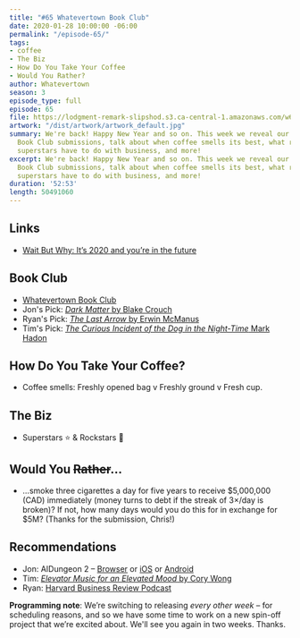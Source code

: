 ```yaml
---
title: "#65 Whatevertown Book Club"
date: 2020-01-28 10:00:00 -06:00
permalink: "/episode-65/"
tags:
- coffee
- The Biz
- How Do You Take Your Coffee
- Would You Rather?
author: Whatevertown
season: 3
episode_type: full
episode: 65
file: https://lodgment-remark-slipshod.s3.ca-central-1.amazonaws.com/w65.mp3
artwork: "/dist/artwork/artwork_default.jpg"
summary: We're back! Happy New Year and so on. This week we reveal our Whatevertown
  Book Club submissions, talk about when coffee smells its best, what rockstars and
  superstars have to do with business, and more!
excerpt: We're back! Happy New Year and so on. This week we reveal our Whatevertown
  Book Club submissions, talk about when coffee smells its best, what rockstars and
  superstars have to do with business, and more!
duration: '52:53'
length: 50491060
---
```


## Links
- [Wait But Why: It’s 2020 and you’re in the future](https://waitbutwhy.com/2020/01/its-2020-and-youre-in-the-future.html)

## Book Club
- [Whatevertown Book Club](/book-club)
- Jon's Pick: [*Dark Matter* by Blake Crouch](https://www.goodreads.com/book/show/27833670-dark-matter)
- Ryan's Pick: [*The Last Arrow* by Erwin McManus](https://www.goodreads.com/book/show/33508622-the-last-arrow)
- Tim's Pick: [*The Curious Incident of the Dog in the Night-Time*
Mark Hadon](https://www.goodreads.com/book/show/1618.The_Curious_Incident_of_the_Dog_in_the_Night_Time)

## How Do You Take Your Coffee?
- Coffee smells:  Freshly opened bag v Freshly ground v Fresh cup.

## The Biz
- Superstars ⭐️ & Rockstars 🤘

## Would You ~~Rather~~…
- …smoke three cigarettes a day for five years to receive $5,000,000 (CAD) immediately (money turns to debt if the streak of 3×/day is broken)? If not, how many days would you do this for in exchange for $5M? (Thanks for the submission, Chris!)

## Recommendations
- Jon: AIDungeon 2 – [Browser](https://play.aidungeon.io/) or [iOS](https://apps.apple.com/us/app/ai-dungeon/id1491268416) or [Android](https://play.google.com/store/apps/details?id=com.aidungeon)
- Tim: [*Elevator Music for an Elevated Mood* by Cory Wong](https://open.spotify.com/album/1LL5VZdY7CBXScXB0oQ4tB?si=yPeTKryMRIeicDY7d_1kEg)
- Ryan: [Harvard Business Review Podcast](https://hbr.org/2018/01/podcast-ideacast)

**Programming note**: We’re switching to releasing _every other week_ – for scheduling reasons, and so we have some time to work on a new spin-off project that we’re excited about. We'll see you again in two weeks. Thanks.